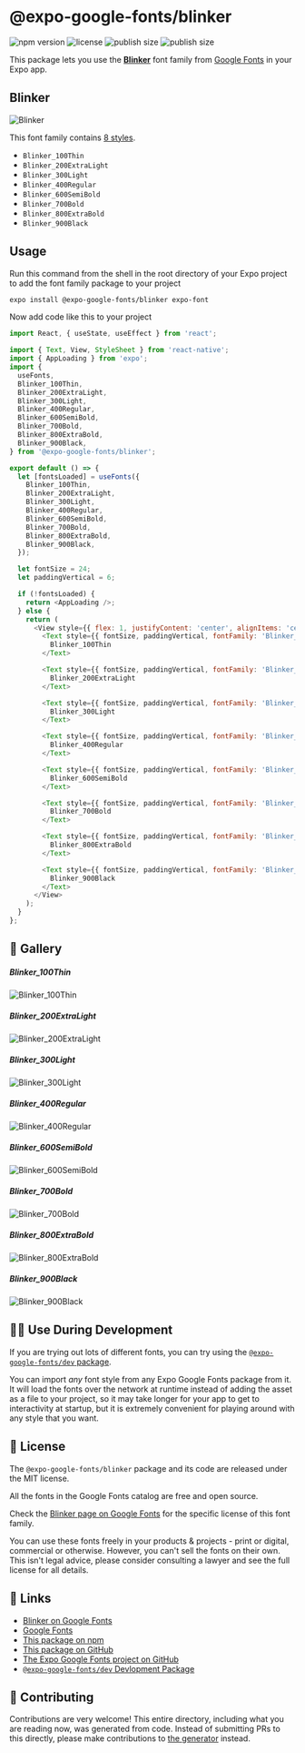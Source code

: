 # @expo-google-fonts/blinker

![npm version](https://flat.badgen.net/npm/v/@expo-google-fonts/blinker)
![license](https://flat.badgen.net/github/license/expo/google-fonts)
![publish size](https://flat.badgen.net/packagephobia/install/@expo-google-fonts/blinker)
![publish size](https://flat.badgen.net/packagephobia/publish/@expo-google-fonts/blinker)

This package lets you use the [**Blinker**](https://fonts.google.com/specimen/Blinker) font family from [Google Fonts](https://fonts.google.com/) in your Expo app.

## Blinker

![Blinker](./font-family.png)

This font family contains [8 styles](#-gallery).

- `Blinker_100Thin`
- `Blinker_200ExtraLight`
- `Blinker_300Light`
- `Blinker_400Regular`
- `Blinker_600SemiBold`
- `Blinker_700Bold`
- `Blinker_800ExtraBold`
- `Blinker_900Black`

## Usage

Run this command from the shell in the root directory of your Expo project to add the font family package to your project
```sh
expo install @expo-google-fonts/blinker expo-font
```

Now add code like this to your project
```js
import React, { useState, useEffect } from 'react';

import { Text, View, StyleSheet } from 'react-native';
import { AppLoading } from 'expo';
import {
  useFonts,
  Blinker_100Thin,
  Blinker_200ExtraLight,
  Blinker_300Light,
  Blinker_400Regular,
  Blinker_600SemiBold,
  Blinker_700Bold,
  Blinker_800ExtraBold,
  Blinker_900Black,
} from '@expo-google-fonts/blinker';

export default () => {
  let [fontsLoaded] = useFonts({
    Blinker_100Thin,
    Blinker_200ExtraLight,
    Blinker_300Light,
    Blinker_400Regular,
    Blinker_600SemiBold,
    Blinker_700Bold,
    Blinker_800ExtraBold,
    Blinker_900Black,
  });

  let fontSize = 24;
  let paddingVertical = 6;

  if (!fontsLoaded) {
    return <AppLoading />;
  } else {
    return (
      <View style={{ flex: 1, justifyContent: 'center', alignItems: 'center' }}>
        <Text style={{ fontSize, paddingVertical, fontFamily: 'Blinker_100Thin' }}>
          Blinker_100Thin
        </Text>

        <Text style={{ fontSize, paddingVertical, fontFamily: 'Blinker_200ExtraLight' }}>
          Blinker_200ExtraLight
        </Text>

        <Text style={{ fontSize, paddingVertical, fontFamily: 'Blinker_300Light' }}>
          Blinker_300Light
        </Text>

        <Text style={{ fontSize, paddingVertical, fontFamily: 'Blinker_400Regular' }}>
          Blinker_400Regular
        </Text>

        <Text style={{ fontSize, paddingVertical, fontFamily: 'Blinker_600SemiBold' }}>
          Blinker_600SemiBold
        </Text>

        <Text style={{ fontSize, paddingVertical, fontFamily: 'Blinker_700Bold' }}>
          Blinker_700Bold
        </Text>

        <Text style={{ fontSize, paddingVertical, fontFamily: 'Blinker_800ExtraBold' }}>
          Blinker_800ExtraBold
        </Text>

        <Text style={{ fontSize, paddingVertical, fontFamily: 'Blinker_900Black' }}>
          Blinker_900Black
        </Text>
      </View>
    );
  }
};

```

## 🔡 Gallery

##### Blinker_100Thin
![Blinker_100Thin](./Blinker_100Thin.ttf.png)

##### Blinker_200ExtraLight
![Blinker_200ExtraLight](./Blinker_200ExtraLight.ttf.png)

##### Blinker_300Light
![Blinker_300Light](./Blinker_300Light.ttf.png)

##### Blinker_400Regular
![Blinker_400Regular](./Blinker_400Regular.ttf.png)

##### Blinker_600SemiBold
![Blinker_600SemiBold](./Blinker_600SemiBold.ttf.png)

##### Blinker_700Bold
![Blinker_700Bold](./Blinker_700Bold.ttf.png)

##### Blinker_800ExtraBold
![Blinker_800ExtraBold](./Blinker_800ExtraBold.ttf.png)

##### Blinker_900Black
![Blinker_900Black](./Blinker_900Black.ttf.png)


## 👩‍💻 Use During Development

If you are trying out lots of different fonts, you can try using the [`@expo-google-fonts/dev` package](https://github.com/expo/google-fonts/tree/master/font-packages/dev#readme).

You can import *any* font style from any Expo Google Fonts package from it. It will load the fonts
over the network at runtime instead of adding the asset as a file to your project, so it may take longer
for your app to get to interactivity at startup, but it is extremely convenient
for playing around with any style that you want.

## 📖 License

The `@expo-google-fonts/blinker` package and its code are released under the MIT license.

All the fonts in the Google Fonts catalog are free and open source.

Check the [Blinker page on Google Fonts](https://fonts.google.com/specimen/Blinker) for the specific license of this font family.

You can use these fonts freely in your products & projects - print or digital, commercial or otherwise. However, you can't sell the fonts on their own. This isn't legal advice, please consider consulting a lawyer and see the full license for all details.

## 🔗 Links

- [Blinker on Google Fonts](https://fonts.google.com/specimen/Blinker)
- [Google Fonts](https://fonts.google.com/)
- [This package on npm](https://www.npmjs.com/package/@expo-google-fonts/blinker)
- [This package on GitHub](https://github.com/expo/google-fonts/tree/master/font-packages/blinker)
- [The Expo Google Fonts project on GitHub](https://github.com/expo/google-fonts)
- [`@expo-google-fonts/dev` Devlopment Package](https://github.com/expo/google-fonts/tree/master/font-packages/dev)

## 🤝 Contributing

Contributions are very welcome! This entire directory, including what you are reading now, was generated from code. Instead of submitting PRs to this directly, please make contributions to [the generator](https://github.com/expo/google-fonts/tree/master/packages/generator) instead.
